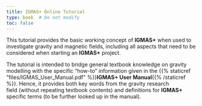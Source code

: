 ```yaml
---
title: IGMAS+ Online Tutorial
type: book  # Do not modify
toc: false
---
```


This tutorial provides the basic working concept of **IGMAS+** when used to investigate gravity and magnetic fields, including all aspects that need to be considered when starting an **IGMAS+** project.

The tutorial is intended to bridge general textbook knowledge on gravity modelling with the specific “how-to” information given in the  {{% staticref "files/IGMAS_User_Manual.pdf" %}}**IGMAS+ User Manual**{{% /staticref %}}.
Hence, it provides both key words from the gravity research field&#160;(without repeating textbook contents) and definitions for **IGMAS+** specific terms (to be further looked up in the manual).